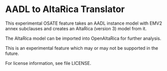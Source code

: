 # AADL to AltaRica Translator

This experimental OSATE feature takes an AADL instance model with EMV2 annex
subclauses and creates an AltaRica (version 3) model from it.

The AltaRica model can be imported into OpenAltaRica for further analysis.

This is an experimental feature which may or may not be supported in the future.

For license information, see file LICENSE.
